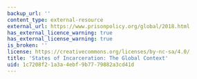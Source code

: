 ```yaml
---
backup_url: ''
content_type: external-resource
external_url: https://www.prisonpolicy.org/global/2018.html
has_external_licence_warning: true
has_external_license_warning: true
is_broken: ''
license: https://creativecommons.org/licenses/by-nc-sa/4.0/
title: 'States of Incarceration: The Global Context'
uid: 1c7208f2-1a3a-4ebf-9b77-79882a3cd41d
---
```

